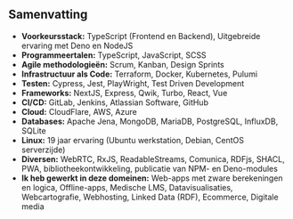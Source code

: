 Samenvatting
-------------------------

-   **Voorkeursstack:** TypeScript (Frontend en Backend), Uitgebreide ervaring met Deno en NodeJS
-   **Programmeertalen:** TypeScript, JavaScript, SCSS
-   **Agile methodologieën:** Scrum, Kanban, Design Sprints
-   **Infrastructuur als Code:** Terraform, Docker, Kubernetes, Pulumi
-   **Testen:** Cypress, Jest, PlayWright, Test Driven Development
-   **Frameworks:** NextJS, Express, Qwik, Turbo, React, Vue
-   **CI/CD:** GitLab, Jenkins, Atlassian Software, GitHub
-   **Cloud:** CloudFlare, AWS, Azure
-   **Databases:** Apache Jena, MongoDB, MariaDB, PostgreSQL, InfluxDB, SQLite
-   **Linux:** 19 jaar ervaring (Ubuntu werkstation, Debian, CentOS serverzijde)
-   **Diversen:** WebRTC, RxJS, ReadableStreams, Comunica, RDFjs, SHACL, PWA, bibliotheekontwikkeling, publicatie van NPM- en Deno-modules
-   **Ik heb gewerkt in deze domeinen:** Web-apps met zware berekeningen en logica, Offline-apps, Medische LMS, Datavisualisaties, Webcartografie, Webhosting, Linked Data (RDF), Ecommerce, Digitale media
